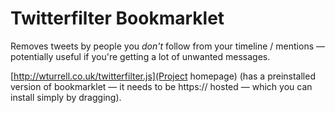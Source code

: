 # Twitterfilter Bookmarklet

Removes tweets by people you *don't* follow from your timeline / mentions — potentially useful if you're getting a lot of unwanted messages.

[http://wturrell.co.uk/twitterfilter.js](Project homepage) (has a preinstalled version of bookmarklet — it needs to be https:// hosted — which you can install simply by dragging).
